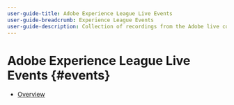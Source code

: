 ```yaml
---
user-guide-title: Adobe Experience League Live Events
user-guide-breadcrumb: Experience League Events
user-guide-description: Collection of recordings from the Adobe live content events
---
```


# Adobe Experience League Live Events {#events}

+ [Overview](overview.md)
